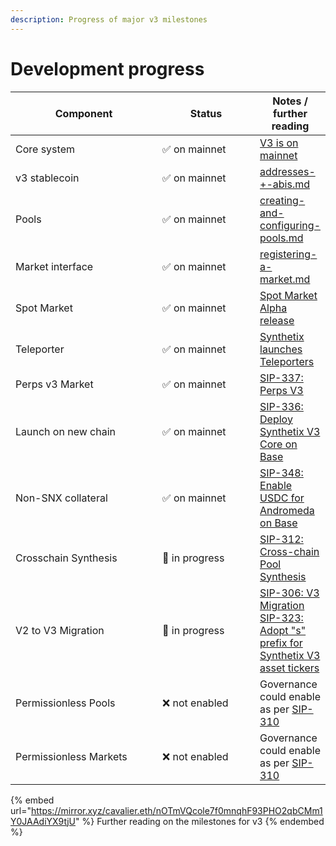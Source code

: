 ```yaml
---
description: Progress of major v3 milestones
---
```


# Development progress

<table><thead><tr><th width="234">Component</th><th width="150.33333333333331">Status</th><th>Notes / further reading</th></tr></thead><tbody><tr><td>Core system</td><td>✅ on mainnet</td><td><a href="https://blog.synthetix.io/synthetix-v3-is-on-mainnet/">V3 is on mainnet</a></td></tr><tr><td>v3 stablecoin</td><td>✅ on mainnet</td><td><a data-mention href="for-developers/addresses-+-abis.md">addresses-+-abis.md</a></td></tr><tr><td>Pools</td><td>✅ on mainnet</td><td><a data-mention href="for-liquidity-pool-managers/creating-and-configuring-pools.md">creating-and-configuring-pools.md</a></td></tr><tr><td>Market interface</td><td>✅ on mainnet</td><td><a data-mention href="for-derivatives-market-builders/registering-a-market.md">registering-a-market.md</a></td></tr><tr><td>Spot Market</td><td>✅ on mainnet</td><td><a href="https://blog.synthetix.io/spot-market-v3-alpha-release/">Spot Market Alpha release</a></td></tr><tr><td>Teleporter</td><td>✅ on mainnet</td><td><a href="https://blog.synthetix.io/synthetix-launches-teleporters-with-chainlinks-ccip/">Synthetix launches Teleporters</a></td></tr><tr><td>Perps v3 Market</td><td>✅ on mainnet</td><td><a href="https://sips.synthetix.io/sips/sip-337/">SIP-337: Perps V3</a></td></tr><tr><td>Launch on new chain</td><td>✅ on mainnet</td><td><a href="https://sips.synthetix.io/sips/sip-336/">SIP-336: Deploy Synthetix V3 Core on Base</a></td></tr><tr><td>Non-SNX collateral</td><td>✅ on mainnet</td><td><a href="https://github.com/Synthetixio/SIPs/blob/master/content/sips/sip-348.md">SIP-348: Enable USDC for Andromeda on Base </a> </td></tr><tr><td>Crosschain Synthesis</td><td>🚧 in progress</td><td><a href="https://sips.synthetix.io/sips/sip-312/">SIP-312: Cross-chain Pool Synthesis</a></td></tr><tr><td>V2 to V3 Migration</td><td>🚧 in progress</td><td><a href="https://github.com/Synthetixio/SIPs/blob/master/content/sips/sip-306.md">SIP-306: V3 Migration</a><br><a href="https://sips.synthetix.io/sips/sip-323/">SIP-323: Adopt "s" prefix for Synthetix V3 asset tickers</a></td></tr><tr><td>Permissionless Pools</td><td>❌ not enabled</td><td>Governance could enable as per <a href="https://sips.synthetix.io/sips/sip-310/">SIP-310</a></td></tr><tr><td>Permissionless Markets</td><td>❌ not enabled</td><td>Governance could enable as per <a href="https://sips.synthetix.io/sips/sip-310/">SIP-310</a></td></tr></tbody></table>

{% embed url="https://mirror.xyz/cavalier.eth/nOTmVQcole7f0mnqhF93PHO2qbCMm1Y0JAAdiYX9tjU" %}
Further reading on the milestones for v3
{% endembed %}
